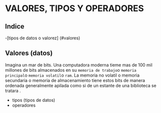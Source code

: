 # VALORES, TIPOS Y OPERADORES
## Indice
-[tipos de datos o valorez] (#valores)

## Valores (datos)
Imagina un mar de bits.
Una computadora moderna tieme mas de 100 mil millones de bits almacenados en su `memoria de trabajo`o `memoria principal`o `memoria volatil`o `ram`.
La memoria no volatil o memoria secundaria o  memoria de almacenamiento tiene estos bits de manera ordenada generalmente apilada como si de un estante de una biblioteca  se tratara
.
- tipos (tipos de datos)
- operadores